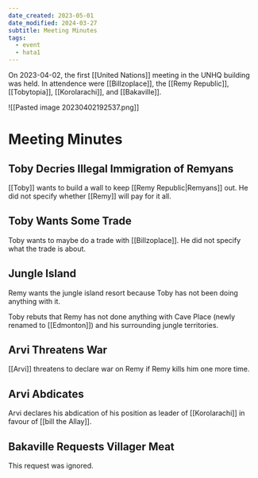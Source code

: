 ```yaml
---
date_created: 2023-05-01
date_modified: 2024-03-27
subtitle: Meeting Minutes
tags:
  - event
  - hata1
---
```


On 2023-04-02, the first [[United Nations]] meeting in the UNHQ building was held. In attendence were [[Billzoplace]], the [[Remy Republic]], [[Tobytopia]], [[Korolarachi]], and [[Bakaville]].

![[Pasted image 20230402192537.png]]

# Meeting Minutes

## Toby Decries Illegal Immigration of Remyans

[[Toby]] wants to build a wall to keep [[Remy Republic|Remyans]] out. He did not specify whether [[Remy]] will pay for it all.

## Toby Wants Some Trade

Toby wants to maybe do a trade with [[Billzoplace]]. He did not specify what the trade is about.

## Jungle Island

Remy wants the jungle island resort because Toby has not been doing anything with it.

Toby rebuts that Remy has not done anything with Cave Place (newly renamed to [[Edmonton]]) and his surrounding jungle territories.

## Arvi Threatens War

[[Arvi]] threatens to declare war on Remy if Remy kills him one more time.

## Arvi Abdicates

Arvi declares his abdication of his position as leader of [[Korolarachi]] in favour of [[bill the Allay]].

## Bakaville Requests Villager Meat

This request was ignored.